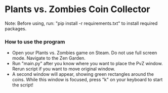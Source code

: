 # Plants vs. Zombies Coin Collector

Note: Before using, run: "pip install -r requirements.txt" to install required packages.
### How to use the program
- Open your Plants vs. Zombies game on Steam. Do not use full screen mode. Navigate to the Zen Garden.
- Run "main.py" after you know where you want to place the PvZ window. Rerun script if you want to move original window.
- A second window will appear, showing green rectangles around the coins. While this window is focused, press "k" on your keyboard to start the script!